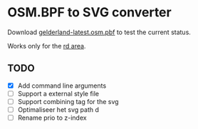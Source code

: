 # OSM.BPF to SVG converter

Download [gelderland-latest.osm.pbf](https://download.geofabrik.de/europe/netherlands/gelderland.html) 
to test the current status.

Works only for the [rd area](https://nl.wikipedia.org/wiki/Rijksdriehoeksco%C3%B6rdinaten).


## TODO
 - [X] Add command line arguments
 - [ ] Support a external style file
 - [ ] Support combining tag for the svg
 - [ ] Optimaliseer het svg path d
 - [ ] Rename prio to z-index